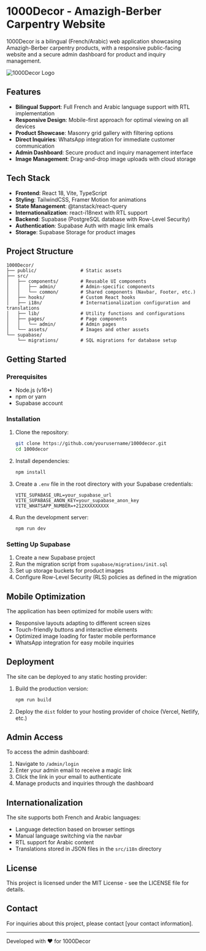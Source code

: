 # 1000Decor - Amazigh-Berber Carpentry Website

1000Decor is a bilingual (French/Arabic) web application showcasing Amazigh-Berber carpentry products, with a responsive public-facing website and a secure admin dashboard for product and inquiry management.

![1000Decor Logo](./public/1000Decors-logo.png)

## Features

- **Bilingual Support**: Full French and Arabic language support with RTL implementation
- **Responsive Design**: Mobile-first approach for optimal viewing on all devices
- **Product Showcase**: Masonry grid gallery with filtering options
- **Direct Inquiries**: WhatsApp integration for immediate customer communication
- **Admin Dashboard**: Secure product and inquiry management interface
- **Image Management**: Drag-and-drop image uploads with cloud storage

## Tech Stack

- **Frontend**: React 18, Vite, TypeScript
- **Styling**: TailwindCSS, Framer Motion for animations
- **State Management**: @tanstack/react-query
- **Internationalization**: react-i18next with RTL support
- **Backend**: Supabase (PostgreSQL database with Row-Level Security)
- **Authentication**: Supabase Auth with magic link emails
- **Storage**: Supabase Storage for product images

## Project Structure

```
1000Decor/
├── public/                # Static assets
├── src/
│   ├── components/        # Reusable UI components
│   │   ├── admin/         # Admin-specific components
│   │   └── common/        # Shared components (Navbar, Footer, etc.)
│   ├── hooks/             # Custom React hooks
│   ├── i18n/              # Internationalization configuration and translations
│   ├── lib/               # Utility functions and configurations
│   ├── pages/             # Page components
│   │   └── admin/         # Admin pages
│   └── assets/            # Images and other assets
└── supabase/
    └── migrations/        # SQL migrations for database setup
```

## Getting Started

### Prerequisites

- Node.js (v16+)
- npm or yarn
- Supabase account

### Installation

1. Clone the repository:
   ```bash
   git clone https://github.com/yourusername/1000decor.git
   cd 1000decor
   ```

2. Install dependencies:
   ```bash
   npm install
   ```

3. Create a `.env` file in the root directory with your Supabase credentials:
   ```
   VITE_SUPABASE_URL=your_supabase_url
   VITE_SUPABASE_ANON_KEY=your_supabase_anon_key
   VITE_WHATSAPP_NUMBER=+212XXXXXXXXX
   ```

4. Run the development server:
   ```bash
   npm run dev
   ```

### Setting Up Supabase

1. Create a new Supabase project
2. Run the migration script from `supabase/migrations/init.sql`
3. Set up storage buckets for product images
4. Configure Row-Level Security (RLS) policies as defined in the migration

## Mobile Optimization

The application has been optimized for mobile users with:

- Responsive layouts adapting to different screen sizes
- Touch-friendly buttons and interactive elements
- Optimized image loading for faster mobile performance
- WhatsApp integration for easy mobile inquiries

## Deployment

The site can be deployed to any static hosting provider:

1. Build the production version:
   ```bash
   npm run build
   ```

2. Deploy the `dist` folder to your hosting provider of choice (Vercel, Netlify, etc.)

## Admin Access

To access the admin dashboard:

1. Navigate to `/admin/login`
2. Enter your admin email to receive a magic link
3. Click the link in your email to authenticate
4. Manage products and inquiries through the dashboard

## Internationalization

The site supports both French and Arabic languages:

- Language detection based on browser settings
- Manual language switching via the navbar
- RTL support for Arabic content
- Translations stored in JSON files in the `src/i18n` directory

## License

This project is licensed under the MIT License - see the LICENSE file for details.

## Contact

For inquiries about this project, please contact [your contact information].

---

Developed with ❤️ for 1000Decor
